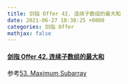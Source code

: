 ```yaml
---
title: 剑指 Offer 42. 连续子数组的最大和
date: 2021-06-27 18:38:25 +0800
categories: 剑指 Offer
mathjax: false
---
```

#### [剑指 Offer 42. 连续子数组的最大和](https://leetcode-cn.com/problems/lian-xu-zi-shu-zu-de-zui-da-he-lcof/)

参考[53. Maximum Subarray](https://leetcode.cinte.cc/2021/03/26/53-Maximum-Subarray/)

